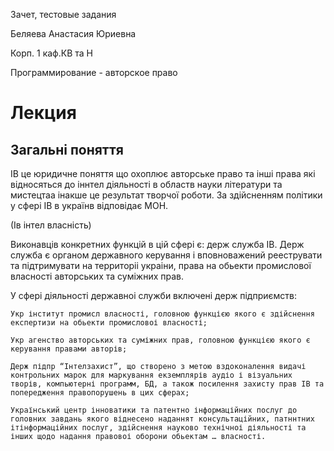 Зачет, тестовые задания

Беляева Анастасия Юриевна

Корп. 1 каф.КВ та Н

Программирование - авторское право

# Лекция
## Загальні поняття
ІВ це юридичне поняття що охоплює авторське право та інші права які відносяться до іннтел діяльності в областв науки літератури та мистецтаа інакше це результат творчої роботи.
За здійсненням політики у сфері ІВ в українв відповідає МОН.

(Ів інтел власність)

Виконавців конкретних функцій в цій сфері є: держ служба ІВ.
Держ служба є органом державного керування і вповноважений рееструвати та підтримувати на территоріі украіни, права на обьекти промислової власності авторських та суміжних прав.



У сфері діяльності державноі служби включені держ підприємств: 
	
	Укр інститут промисл власності, головною функцією якого є здійснення експертизи на обьекти промисловоі власності;

	Укр агенство авторських та суміжних прав, головною функцією якого є керування правами авторів; 

	Держ підпр “Інтелзахист”, що створено з метою вздоконалення видачі контрольних марок для маркування екземплярів аудіо і візуальних творів, компьютерні программ, БД, а також посилення захисту прав ІВ та попередження правопорушень в цих сферах;

	Український центр інноватики та патентно інформаційних послуг до головних завдань якого віднесено наданнят консультаційних, патннтних ітінформаційних послуг, здійснення науково технічноі діяльності та інших щодо надання правовоі оборони обьектам … власності.

